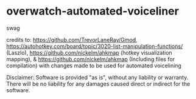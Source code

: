 # overwatch-automated-voiceliner
swag

credits to: https://github.com/TrevorLaneRay/Gmod, https://autohotkey.com/board/topic/3020-list-manipulation-functions/ (Laszlo), https://github.com/nickelm/ahkmap (hotkey visualization mapping), & https://github.com/nickelm/ahkmap (Including files for compilation)
with changes made to be used for automated voicelining


Disclaimer: Software is provided "as is", without any liability or warranty.
There will be no liability for any damages caused direct or indirect for the software.
